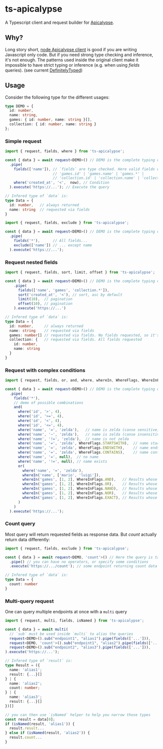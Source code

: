 # ts-apicalypse

A Typescript client and request builder for [Apicalypse](https://apicalypse.io/).

## Why?
Long story short, [node Apicalypse client](https://www.npmjs.com/package/apicalypse) is good if you are writing
Javascript only code. But if you need strong type checking and inference, it's not enough.
The patterns used inside the original client make it impossible to have strict typing or inference
(e.g. when using _fields_ queries). (see current [DefinitelyTyped](https://www.npmjs.com/package/@types/apicalypse))

## Usage
Consider the following type for the different usages:
```ts
type DEMO = {
  id: number,
  name: string,
  games: { id: number, name: string }[],
  collection: { id: number, name: string }
};
```

### Simple request
```ts
import { request, fields, where } from 'ts-apicalypse';

const { data } = await request<DEMO>() // DEMO is the complete typing of the objects that can be returned by the endpoint
  .pipe(
    fields(['name']), // `fields` are type checked. Here valid fields would be 'id' | 'name' | 'games' | 'collection' |
                      // 'games.id' | 'games.name' | 'games.*' |
                      // 'collection.id' | 'collection.name' | 'collection.*' 
    where('created_at', '<',  now), // Condition
  ).execute('https://...'); // Execute the query

// Infered type of `data` is:
type Data = {
  id: number,   // always returned
  name: string  // requested via fields
}
```

```ts
import { request, fields, exclude } from 'ts-apicalypse';

const { data } = await request<DEMO>() // DEMO is the complete typing of the objects that can be returned by the endpoint
  .pipe(
    fields('*'),      // All fields...
    exclude(['name']) // ... except name
  ).execute('https://...');
```

### Request nested fields
```ts
import { request, fields, sort, limit, offset } from 'ts-apicalypse';

const { data } = await request<DEMO>() // DEMO is the complete typing of the objects that can be returned by the endpoint
    .pipe(
      fields(['name', 'games', 'collection.*']),
      sort('created_at', '<'), // sort, asc by default
      limit(10),  // pagination
      offset(10), // pagination
    ).execute('https://...')

// Infered type of `data` is:
type Data = {
  id: number,     // always returned
  name: string    // requested via fields
  games: number[] // requested via fields. No fields requested, so it's only an array of IDs
  collection: {   // requested via fields. All fields requested
    id: number,
    name: string
  }  
}
```

### Request with complex conditions
```ts
import { request, fields, or, and, where, whereIn, WhereFlags, WhereInFlags } from 'ts-apicalypse';

const { data } = await request<DEMO>() // DEMO is the complete typing of the objects that can be returned by the endpoint
  .pipe(
    fields('*'),
    // demo of possible combinations 
    and(
      where('id', '>', 4),
      where('id', '>=', 4),
      where('id', '<', 4),
      where('id', '<=', 4),
      where('name', '=', 'zelda'),   // name is zelda (canse sensitive)
      where('name', '~', 'zelda'),   // name is zelda (canse insensitive)
      where('name', '!=', 'zelda'),  // name is not zelda
      where('name', '=', 'zelda', WhereFlags.STARTSWITH),  // name starts with zelda (also works with ~)
      where('name', '=', 'zelda', WhereFlags.ENDSWITH),    // name ends with zelda (also works with ~)
      where('name', '=', 'zelda', WhereFlags.CONTAINS),    // name contains zelda (also works with ~)
      where('name', '=', null),  // no name
      where('name', '!=', null), // name exists
      or(
        where('name', '=', 'zelda'),
        whereIn('name', ['mario', 'luigi']),
        whereIn('games', [1, 2], WhereInFlags.AND),   // Results whose games ids includes 1 and 2
        whereIn('games', [1, 2], WhereInFlags.OR),    // Results whose games ids includes 1 or 2
        whereIn('games', [1, 2], WhereInFlags.NAND),  // Results whose games ids does not contain both 1 and 2, but can be 1 or 2
        whereIn('games', [1, 2], WhereInFlags.NOR),   // Results whose games ids does not contain 1 or does not contain 2
        whereIn('games', [1, 2], WhereInFlags.EXACT), // Results whose exclusive games ids are 1 and 2
      )
    )
  ).execute('https://...');
```

### Count query
Most query will return requested fields as response data. But _count_ actually return data differently:
```ts
import { request, fields, exclude } from 'ts-apicalypse';

const { data } = await request<DEMO, 'count'>() // Here the query is tagged as a "count" query
  .pipe() // you can have no operators, or specify some conditions
  .execute('https://.../count'); // some endpoint returning count data

// Infered type of `data` is:
type Data = {
  count: number
}
```

### Multi-query request
One can query multiple endpoints at once with a `multi` query
```ts
import { request, multi, fields, isNamed } from 'ts-apicalypse';

const { data } = await multi(
  // `sub` must be used inside `multi` to alias the queries
  request<DEMO>().sub("endpoint1", "alias1").pipe(fields(['...'])),
  request<DEMO, 'count'>().sub("endpoint1", "alias2").pipe(fields(['...'])),
  request<DEMO>().sub("endpoint2", "alias3").pipe(fields(['...'])),
).execute('https://...');

// Infered type of `result` is:
type Result = ({
  name: 'alias1';
  result: {...}[]
} | {
  name: 'alias2';
  count: number;
} | {
  name: 'alias3';
  result: {...}[]
})[]

// you can then use `isNamed` helper to help you narrow those types
const result = data[0];
if (isNamed(result, 'alias1')) {
  result.result...
} else if (isNamed(result, 'alias2')) {
  result.count...
}
```
